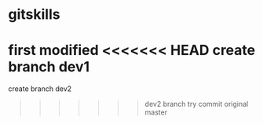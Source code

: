 # gitskills
first modified
<<<<<<< HEAD
create branch dev1
=======
create branch dev2
>>>>>>> dev2
branch try commit original master
